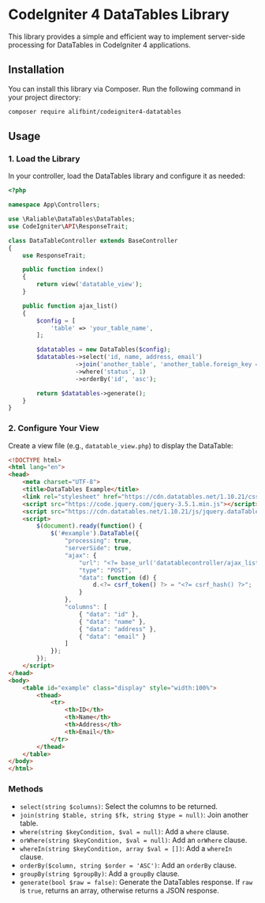 # CodeIgniter 4 DataTables Library
This library provides a simple and efficient way to implement server-side processing for DataTables in CodeIgniter 4 applications.



## Installation
You can install this library via Composer. Run the following command in your project directory:

```bash
composer require alifbint/codeigniter4-datatables
```


## Usage
### 1. Load the Library
In your controller, load the DataTables library and configure it as needed:
```php
<?php

namespace App\Controllers;

use \Raliable\DataTables\DataTables;
use CodeIgniter\API\ResponseTrait;

class DataTableController extends BaseController
{
    use ResponseTrait;

    public function index()
    {
    	return view('datatable_view');
    }

    public function ajax_list()
    {
        $config = [
            'table' => 'your_table_name',
        ];

        $datatables = new DataTables($config);
        $datatables->select('id, name, address, email')
                   ->join('another_table', 'another_table.foreign_key = your_table_name.id', 'left')
                   ->where('status', 1)
                   ->orderBy('id', 'asc');

        return $datatables->generate();
    }
}
```

### 2. Configure Your View
Create a view file (e.g., `datatable_view.php`) to display the DataTable:
```html
<!DOCTYPE html>
<html lang="en">
<head>
    <meta charset="UTF-8">
    <title>DataTables Example</title>
    <link rel="stylesheet" href="https://cdn.datatables.net/1.10.21/css/jquery.dataTables.min.css">
    <script src="https://code.jquery.com/jquery-3.5.1.min.js"></script>
    <script src="https://cdn.datatables.net/1.10.21/js/jquery.dataTables.min.js"></script>
    <script>
        $(document).ready(function() {
            $('#example').DataTable({
                "processing": true,
                "serverSide": true,
                "ajax": {
                    "url": "<?= base_url('datatablecontroller/ajax_list') ?>",
                    "type": "POST",
                    "data": function (d) {
                        d.<?= csrf_token() ?> = "<?= csrf_hash() ?>";
                    }
                },
                "columns": [
                    { "data": "id" },
                    { "data": "name" },
                    { "data": "address" },
                    { "data": "email" }
                ]
            });
        });
    </script>
</head>
<body>
    <table id="example" class="display" style="width:100%">
        <thead>
            <tr>
                <th>ID</th>
                <th>Name</th>
                <th>Address</th>
                <th>Email</th>
            </tr>
        </thead>
    </table>
</body>
</html>
```

### Methods
-   `select(string $columns)`: Select the columns to be returned.
-   `join(string $table, string $fk, string $type = null)`: Join another table.
-   `where(string $keyCondition, $val = null)`: Add a `where` clause.
-   `orWhere(string $keyCondition, $val = null)`: Add an `orWhere` clause.
-   `whereIn(string $keyCondition, array $val = [])`: Add a `whereIn` clause.
-   `orderBy($column, string $order = 'ASC')`: Add an `orderBy` clause.
-   `groupBy(string $groupBy)`: Add a `groupBy` clause.
-   `generate(bool $raw = false)`: Generate the DataTables response. If `raw` is `true`, returns an array, otherwise returns a JSON response.